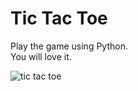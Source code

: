 # Tic Tac Toe 

Play the game using Python.\
You will love it.

![tic tac toe](https://user-images.githubusercontent.com/66966012/95625972-0bd85b00-0a97-11eb-894a-432fb3a7ad96.gif)
